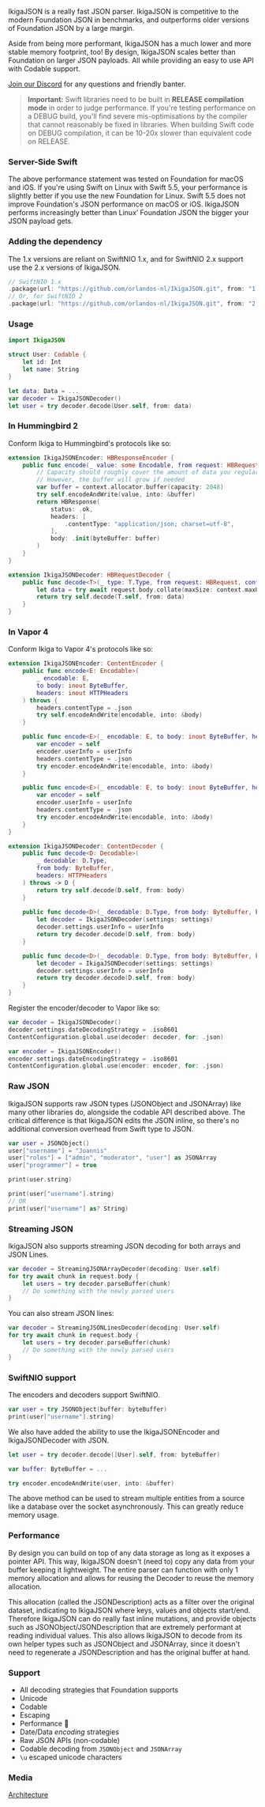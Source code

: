 IkigaJSON is a really fast JSON parser. IkigaJSON is competitive to the modern Foundation JSON in benchmarks, and outperforms older versions of Foundation JSON by a large margin.

Aside from being more performant, IkigaJSON has a much lower and more stable memory footprint, too! By design, IkigaJSON scales better than Foundation on larger JSON payloads. All while providing an easy to use API with Codable support.

[Join our Discord](https://discord.gg/H6799jh) for any questions and friendly banter.

> **Important:** Swift libraries need to be built in **RELEASE compilation mode** in order to judge performance. If you're testing performance on a DEBUG build, you'll find severe mis-optimisations by the compiler that cannot reasonably be fixed in libraries. When building Swift code on DEBUG compilation, it can be 10-20x slower than equivalent code on RELEASE.

### Server-Side Swift

The above performance statement was tested on Foundation for macOS and iOS. If you're using Swift on Linux with Swift 5.5, your performance is slightly better if you use the new Foundation for Linux. Swift 5.5 does not improve Foundation's JSON performance on macOS or iOS. IkigaJSON performs increasingly better than Linux’ Foundation JSON the bigger your JSON payload gets.

### Adding the dependency

The 1.x versions are reliant on SwiftNIO 1.x, and for SwiftNIO 2.x support use the 2.x versions of IkigaJSON.

```swift
// SwiftNIO 1.x
.package(url: "https://github.com/orlandos-nl/IkigaJSON.git", from: "1.0.0"),
// Or, for SwiftNIO 2
.package(url: "https://github.com/orlandos-nl/IkigaJSON.git", from: "2.0.0"),
```

### Usage

```swift
import IkigaJSON

struct User: Codable {
    let id: Int
    let name: String
}

let data: Data = ...
var decoder = IkigaJSONDecoder()
let user = try decoder.decode(User.self, from: data)
```

### In Hummingbird 2

Conform Ikiga to Hummingbird's protocols like so:

```swift
extension IkigaJSONEncoder: HBResponseEncoder {
    public func encode(_ value: some Encodable, from request: HBRequest, context: some HBBaseRequestContext) throws -> HBResponse {
        // Capacity should roughly cover the amount of data you regularly expect to encode
        // However, the buffer will grow if needed
        var buffer = context.allocator.buffer(capacity: 2048)
        try self.encodeAndWrite(value, into: &buffer)
        return HBResponse(
            status: .ok, 
            headers: [
                .contentType: "application/json; charset=utf-8",
            ], 
            body: .init(byteBuffer: buffer)
        )
    }
}

extension IkigaJSONDecoder: HBRequestDecoder {
    public func decode<T>(_ type: T.Type, from request: HBRequest, context: some HBBaseRequestContext) async throws -> T where T : Decodable {
        let data = try await request.body.collate(maxSize: context.maxUploadSize)
        return try self.decode(T.self, from: data)
    }
}
```

### In Vapor 4

Conform Ikiga to Vapor 4's protocols like so:

```swift
extension IkigaJSONEncoder: ContentEncoder {
    public func encode<E: Encodable>(
        _ encodable: E,
        to body: inout ByteBuffer,
        headers: inout HTTPHeaders
    ) throws {
        headers.contentType = .json
        try self.encodeAndWrite(encodable, into: &body)
    }

    public func encode<E>(_ encodable: E, to body: inout ByteBuffer, headers: inout HTTPHeaders, userInfo: [CodingUserInfoKey : Sendable]) throws where E : Encodable {
        var encoder = self
        encoder.userInfo = userInfo
        headers.contentType = .json
        try encoder.encodeAndWrite(encodable, into: &body)
    }

    public func encode<E>(_ encodable: E, to body: inout ByteBuffer, headers: inout HTTPHeaders, userInfo: [CodingUserInfoKey : Any]) throws where E : Encodable {
        var encoder = self
        encoder.userInfo = userInfo
        headers.contentType = .json
        try encoder.encodeAndWrite(encodable, into: &body)
    }
}

extension IkigaJSONDecoder: ContentDecoder {
    public func decode<D: Decodable>(
        _ decodable: D.Type,
        from body: ByteBuffer,
        headers: HTTPHeaders
    ) throws -> D {
        return try self.decode(D.self, from: body)
    }
    
    public func decode<D>(_ decodable: D.Type, from body: ByteBuffer, headers: HTTPHeaders, userInfo: [CodingUserInfoKey : Sendable]) throws -> D where D : Decodable {
        let decoder = IkigaJSONDecoder(settings: settings)
        decoder.settings.userInfo = userInfo
        return try decoder.decode(D.self, from: body)
    }

    public func decode<D>(_ decodable: D.Type, from body: ByteBuffer, headers: HTTPHeaders, userInfo: [CodingUserInfoKey : Any]) throws -> D where D : Decodable {
        let decoder = IkigaJSONDecoder(settings: settings)
        decoder.settings.userInfo = userInfo
        return try decoder.decode(D.self, from: body)
    }
}
```

Register the encoder/decoder to Vapor like so:

```swift
var decoder = IkigaJSONDecoder()
decoder.settings.dateDecodingStrategy = .iso8601
ContentConfiguration.global.use(decoder: decoder, for: .json)

var encoder = IkigaJSONEncoder()
encoder.settings.dateEncodingStrategy = .iso8601
ContentConfiguration.global.use(encoder: encoder, for: .json)
```

### Raw JSON

IkigaJSON supports raw JSON types (JSONObject and JSONArray) like many other libraries do, alongside the codable API described above. The critical difference is that IkigaJSON edits the JSON inline, so there's no additional conversion overhead from Swift type to JSON.

```swift
var user = JSONObject()
user["username"] = "Joannis"
user["roles"] = ["admin", "moderator", "user"] as JSONArray
user["programmer"] = true

print(user.string)

print(user["username"].string)
// OR
print(user["username"] as? String)
```

### Streaming JSON

IkigaJSON also supports streaming JSON decoding for both arrays and JSON Lines.

```swift
var decoder = StreamingJSONArrayDecoder(decoding: User.self)
for try await chunk in request.body {
    let users = try decoder.parseBuffer(chunk)
    // Do something with the newly parsed users
}
```

You can also stream JSON lines:

```swift
var decoder = StreamingJSONLinesDecoder(decoding: User.self)
for try await chunk in request.body {
    let users = try decoder.parseBuffer(chunk)
    // Do something with the newly parsed users
}
```



### SwiftNIO support

The encoders and decoders support SwiftNIO.

```swift
var user = try JSONObject(buffer: byteBuffer)
print(user["username"].string)
```

We also have added the ability to use the IkigaJSONEncoder and IkigaJSONDecoder with JSON.

```swift
let user = try decoder.decode([User].self, from: byteBuffer)
```

```swift
var buffer: ByteBuffer = ...

try encoder.encodeAndWrite(user, into: &buffer)
```

The above method can be used to stream multiple entities from a source like a database over the socket asynchronously. This can greatly reduce memory usage.

### Performance

By design you can build on top of any data storage as long as it exposes a pointer API. This way, IkigaJSON doesn't (need to) copy any data from your buffer keeping it lightweight. The entire parser can function with only 1 memory allocation and allows for reusing the Decoder to reuse the memory allocation.

This allocation (called the JSONDescription) acts as a filter over the original dataset, indicating to IkigaJSON where keys, values and objects start/end. Therefore IkigaJSON can do really fast inline mutations, and provide objects such as JSONObject/JSONDescription that are extremely performant at reading individual values. This also allows IkigaJSON to decode from its own helper types such as JSONObject and JSONArray, since it doesn't need to regenerate a JSONDescription and has the original buffer at hand.

### Support

- All decoding strategies that Foundation supports
- Unicode
- Codable
- Escaping
- Performance 🚀
- Date/Data _encoding_ strategies
- Raw JSON APIs (non-codable)
- Codable decoding from `JSONObject` and `JSONArray`
- `\u` escaped unicode characters

### Media

[Architecture](https://medium.com/@joannis.orlandos/the-road-to-very-fast-json-parsing-in-swift-4a0225c0313c)
